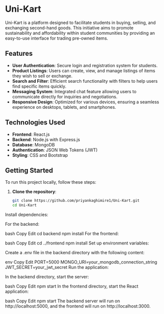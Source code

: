 # Uni-Kart

Uni-Kart is a platform designed to facilitate students in buying, selling, and exchanging second-hand goods. This initiative aims to promote sustainability and affordability within student communities by providing an easy-to-use interface for trading pre-owned items.

## Features

- **User Authentication**: Secure login and registration system for students.
- **Product Listings**: Users can create, view, and manage listings of items they wish to sell or exchange.
- **Search and Filter**: Efficient search functionality with filters to help users find specific items quickly.
- **Messaging System**: Integrated chat feature allowing users to communicate directly for inquiries and negotiations.
- **Responsive Design**: Optimized for various devices, ensuring a seamless experience on desktops, tablets, and smartphones.

## Technologies Used

- **Frontend**: React.js
- **Backend**: Node.js with Express.js
- **Database**: MongoDB
- **Authentication**: JSON Web Tokens (JWT)
- **Styling**: CSS and Bootstrap

## Getting Started

To run this project locally, follow these steps:

1. **Clone the repository**:

   ```bash
   git clone https://github.com/priyankaghimire1/Uni-Kart.git
   cd Uni-Kart
Install dependencies:

For the backend:

bash
Copy
Edit
cd backend
npm install
For the frontend:

bash
Copy
Edit
cd ../frontend
npm install
Set up environment variables:

Create a .env file in the backend directory with the following content:

env
Copy
Edit
PORT=5000
MONGO_URI=your_mongodb_connection_string
JWT_SECRET=your_jwt_secret
Run the application:

In the backend directory, start the server:

bash
Copy
Edit
npm start
In the frontend directory, start the React application:

bash
Copy
Edit
npm start
The backend server will run on http://localhost:5000, and the frontend will run on http://localhost:3000.
